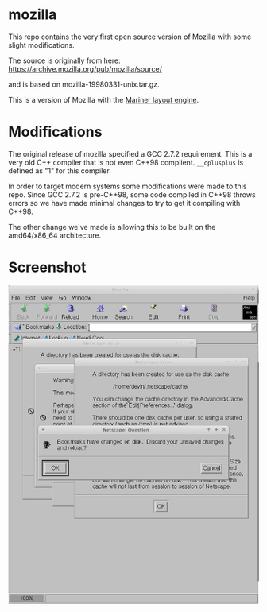 # mozilla

This repo contains the very first open source version of Mozilla with some
slight modifications.

The source is originally from here:
https://archive.mozilla.org/pub/mozilla/source/

and is based on mozilla-19980331-unix.tar.gz.

This is a version of Mozilla with the [Mariner layout engine](https://en.wikipedia.org/wiki/Mariner_(browser_engine)).

# Modifications

The original release of mozilla specified a GCC 2.7.2 requirement. This is a
very old C++ compiler that is not even C++98 complient. ``__cplusplus`` is
defined as "1" for this compiler.

In order to target modern systems some modifications were made to this repo.
Since GCC 2.7.2 is pre-C++98, some code compiled in C++98 throws errors so
we have made minimal changes to try to get it compiling with C++98.

The other change we've made is allowing this to be built on the amd64/x86\_64
architecture.

# Screenshot

![Startup](img/mozilla_19980331.png)

